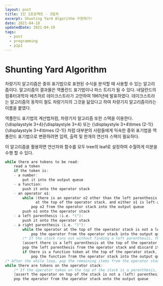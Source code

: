 ```yaml
---
layout: post
title: 1인 1프로젝트 - 3일차
excerpt: Shunting Yard Algorithm 구현하기!
date: 2021-04-18
updatedDate: 2021-04-19 
tags:
  - post
  - programming
  - p1p1
---
```


# Shunting Yard Algorithm

차량기지 알고리즘은 중위 표기법으로 표현된 수식을 분석할 때 사용할 수 있는 알고리즘이다. 알고리즘의 결과물은 역폴란드 표기법이나 파스 트리가 될 수 있다. 네덜란드의 컴퓨터과학자 에츠허르 데이크스트라가 고안하여 1961년에 발표하였다. 데이크스트라는 알고리즘의 동작이 철도 차량기지의 그것을 닮았다고 하여 차량기지 알고리즘이라는 이름을 붙였다.

역폴란드 표기법의 계산법처럼, 차량기지 알고리즘 또한 스택을 이용한다. {\displaystyle 3+4}{\displaystyle 3+4} 또는 {\displaystyle 3+4\times (2-1)}{\displaystyle 3+4\times (2-1)} 처럼 대부분의 사람들에게 익숙한 중위 표기법을 역폴란드 표기법으로 변환하려면 입력, 출력 및 한개의 연산자 스택이 필요하다.

이 알고리즘을 활용하면 연산자와 함수를 모두 tree의 leaf로 설정하여 수월하게 미분을 수행 할 수 있다.

```c
while there are tokens to be read:
    read a token
    if the token is:
    - a number:
        put it into the output queue
    - a function:
        push it onto the operator stack 
    - an operator o1:
        while (there is an operator o2 other than the left parenthesis
              at the top of the operator stack, and either o1 is left-associative and its precedence is less or equal to that of o2, or o1 is right-associative and its precedence is less than o2):
            pop o2 from the operator stack into the output queue
        push o1 onto the operator stack
    - a left parenthesis (i.e. "("):
        push it onto the operator stack
    - a right parenthesis (i.e. ")"):
        while the operator at the top of the operator stack is not a left parenthesis:
            pop the operator from the operator stack into the output queue
        /* If the stack runs out without finding a left parenthesis, then there are mismatched parentheses. */
        {assert there is a left parenthesis at the top of the operator stack}
        pop the left parenthesis from the operator stack and discard it
        if there is a function token at the top of the operator stack, then:
            pop the function from the operator stack into the output queue
/* After the while loop, pop the remaining items from the operator stack into the output queue. */
while there are tokens on the operator stack:
    /* If the operator token on the top of the stack is a parenthesis, then there are mismatched parentheses. */
    {assert the operator on top of the stack is not a (left) parenthesis}
    pop the operator from the operator stack onto the output queue

```